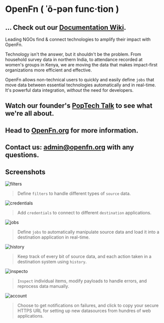 # OpenFn ( ˈō-pən func·tion )

## ... Check out our [Documentation Wiki](https://github.com/OpenFn/core-docs/wiki). ##

Leading NGOs find & connect technologies to amplify their impact with OpenFn.

Technology isn't the answer, but it shouldn't be the problem. From household survey data in northern India, to attendance recorded at women's groups in Kenya, we are moving the data that makes impact-first organizations more efficient and effective.

OpenFn allows non-technical users to quickly and easily define `jobs` that move data between essential technologies automatically and in real-time. It's powerful data integration, *without* the need for developers.

## Watch our founder's [PopTech Talk](https://player.vimeo.com/video/143660667) to see what we're all about. ##

## Head to [OpenFn.org](www.openfn.org) for more information. ##

## Contact us: admin@openfn.org with any questions.

## Screenshots
![filters](https://github.com/OpenFn/core-docs/blob/master/images/Filters.png)
> Define `filters` to handle different types of `source` data.


![credentials](https://github.com/OpenFn/core-docs/blob/master/images/Credentials.png)
> Add `credentials` to connect to different `destination` applications.


![jobs](https://github.com/OpenFn/core-docs/blob/master/images/Jobs.png)
> Define `jobs` to automatically manipulate source data and load it into a destination application in real-time.


![history](https://github.com/OpenFn/core-docs/blob/master/images/History.png)
> Keep track of every bit of source data, and each action taken in a destination system using `history`.


![inspecto](https://github.com/OpenFn/core-docs/blob/master/images/Inspector_Many_Jobs.png)
> `Inspect` individual items, modify payloads to handle errors, and reprocess data manually.


![account](https://github.com/OpenFn/core-docs/blob/master/images/Account.png)
> Choose to get notifications on failures, and click to copy your secure HTTPS URL for setting up new datasources from hundres of web applications.
